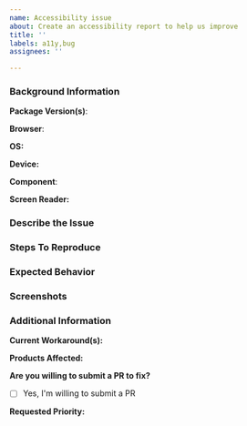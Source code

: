 ```yaml
---
name: Accessibility issue
about: Create an accessibility report to help us improve
title: ''
labels: a11y,bug
assignees: ''

---
```


### Background Information

**Package Version(s)**: 
<!-- e.g. ui-buttons v7.0.1 -->

**Browser**: 
<!-- e.g. Chrome (All Versions) -->

**OS:**
<!-- e.g. iOS 13 -->

**Device:**
<!-- e.g. iPhone X -->

**Component**: 
<!-- e.g. Button -->

**Screen Reader:**
<!-- e.g. JAWS -->


### Describe the Issue
<!-- A clear and concise description of what the issue is. -->


### Steps To Reproduce
<!--
    Steps to reproduce the behavior, e.g.:
    1. Go to '...'
    2. Click on '....'
    3. Focus should be set to '...'
-->


### Expected Behavior
<!-- A clear and concise description of what you expected to happen. -->


### Screenshots
<!-- If applicable, add screenshots to help explain your problem. -->


### Additional Information

**Current Workaround(s):**
<!-- Are there any workarounds possible? -->


**Products Affected:**
<!-- If applicable, let us know which products or sites are affected by the issue -->


**Are you willing to submit a PR to fix?**
- [ ] Yes, I'm willing to submit a PR

**Requested Priority:**
<!-- e.g. Blocking, High, Normal, Low -->

